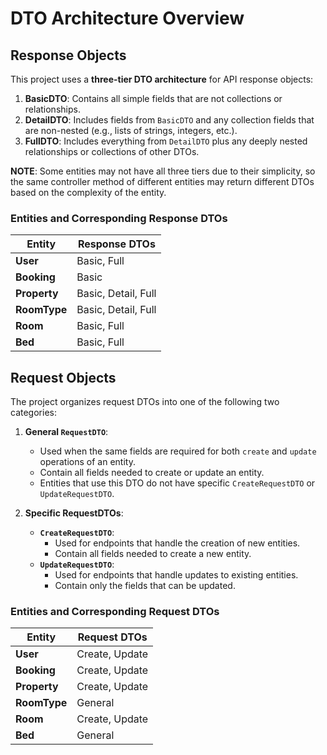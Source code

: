 # DTO Architecture Overview

## Response Objects

This project uses a **three-tier DTO architecture** for API response objects:

1. **BasicDTO**: Contains all simple fields that are not collections or relationships.
2. **DetailDTO**: Includes fields from `BasicDTO` and any collection fields that are non-nested (e.g., lists of strings, integers, etc.).
3. **FullDTO**: Includes everything from `DetailDTO` plus any deeply nested relationships or collections of other DTOs.

**NOTE**: Some entities may not have all three tiers due to their simplicity, so the same controller method of different
entities may return different DTOs based on the complexity of the entity.

### Entities and Corresponding Response DTOs

| Entity       | Response DTOs       |
|--------------|---------------------|
| **User**     | Basic, Full         |
| **Booking**  | Basic               |
| **Property** | Basic, Detail, Full |
| **RoomType** | Basic, Detail, Full |
| **Room**     | Basic, Full         |
| **Bed**      | Basic, Full         |

## Request Objects

The project organizes request DTOs into one of the following two categories:

1. **General `RequestDTO`**:
    - Used when the same fields are required for both `create` and `update` operations of an entity.
    - Contain all fields needed to create or update an entity.
    - Entities that use this DTO do not have specific `CreateRequestDTO` or `UpdateRequestDTO`.

2. **Specific RequestDTOs**:
    - **`CreateRequestDTO`**:
        - Used for endpoints that handle the creation of new entities.
        - Contain all fields needed to create a new entity.
    - **`UpdateRequestDTO`**:
        - Used for endpoints that handle updates to existing entities.
        - Contain only the fields that can be updated.

### Entities and Corresponding Request DTOs

| Entity       | Request DTOs   |
|--------------|----------------|
| **User**     | Create, Update |
| **Booking**  | Create, Update |
| **Property** | Create, Update |
| **RoomType** | General        |
| **Room**     | Create, Update |
| **Bed**      | General        |